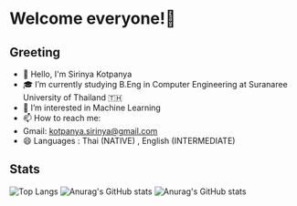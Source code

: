 # Welcome everyone!👋

## Greeting
- 🔭 Hello, I'm Sirinya Kotpanya
- 🎓 I’m currently studying B.Eng in Computer Engineering at Suranaree University of Thailand 🇹🇭 
- 👀 I’m interested in Machine Learning
- 📫 How to reach me: 
- Gmail: kotpanya.sirinya@gmail.com
- 😄 Languages : Thai (NATIVE) , English (INTERMEDIATE)

## Stats
![Top Langs](https://github-readme-stats.vercel.app/api/top-langs/?username=aamjazrk&show_icons=true&theme=react&exclude_repo=github-readme-stats,anuraghazra.github.io)
![Anurag's GitHub stats](https://github-readme-stats.vercel.app/api?username=aamjazrk&show_icons=true&theme=react)
![Anurag's GitHub stats](https://github-readme-stats.vercel.app/api?username=aamjazrk&show_icons=true&theme=gotham)
<!---
non-nattawut/non-nattawut is a ✨ special ✨ repository because its `README.md` (this file) appears on your GitHub profile.
You can click the Preview link to take a look at your changes.
--->
